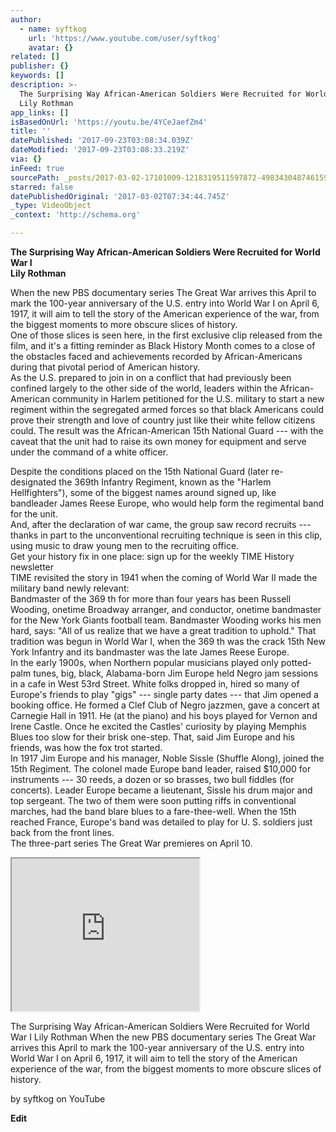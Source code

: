 ```yaml
---
author:
  - name: syftkog
    url: 'https://www.youtube.com/user/syftkog'
    avatar: {}
related: []
publisher: {}
keywords: []
description: >-
  The Surprising Way African-American Soldiers Were Recruited for World War I
  Lily Rothman
app_links: []
isBasedOnUrl: 'https://youtu.be/4YCeJaefZm4'
title: ''
datePublished: '2017-09-23T03:08:34.039Z'
dateModified: '2017-09-23T03:08:33.219Z'
via: {}
inFeed: true
sourcePath: _posts/2017-03-02-17101009-1218319511597872-4983430487461593088-n.md
starred: false
datePublishedOriginal: '2017-03-02T07:34:44.745Z'
_type: VideoObject
_context: 'http://schema.org'

---
```

**The Surprising Way African-American Soldiers Were Recruited for World War I  
Lily Rothman**

When the new PBS documentary series The Great War arrives this April to mark the 100-year anniversary of the U.S. entry into World War I on April 6, 1917, it will aim to tell the story of the American experience of the war, from the biggest moments to more obscure slices of history.  
One of those slices is seen here, in the first exclusive clip released from the film, and it's a fitting reminder as Black History Month comes to a close of the obstacles faced and achievements recorded by African-Americans during that pivotal period of American history.  
As the U.S. prepared to join in on a conflict that had previously been confined largely to the other side of the world, leaders within the African-American community in Harlem petitioned for the U.S. military to start a new regiment within the segregated armed forces so that black Americans could prove their strength and love of country just like their white fellow citizens could. The result was the African-American 15th National Guard --- with the caveat that the unit had to raise its own money for equipment and serve under the command of a white officer.

Despite the conditions placed on the 15th National Guard (later re-designated the 369th Infantry Regiment, known as the "Harlem Hellfighters"), some of the biggest names around signed up, like bandleader James Reese Europe, who would help form the regimental band for the unit.  
And, after the declaration of war came, the group saw record recruits --- thanks in part to the unconventional recruiting technique is seen in this clip, using music to draw young men to the recruiting office.  
Get your history fix in one place: sign up for the weekly TIME History newsletter  
TIME revisited the story in 1941 when the coming of World War II made the military band newly relevant:  
Bandmaster of the 369 th for more than four years has been Russell Wooding, onetime Broadway arranger, and conductor, onetime bandmaster for the New York Giants football team. Bandmaster Wooding works his men hard, says: "All of us realize that we have a great tradition to uphold." That tradition was begun in World War I, when the 369 th was the crack 15th New York Infantry and its bandmaster was the late James Reese Europe.  
In the early 1900s, when Northern popular musicians played only potted-palm tunes, big, black, Alabama-born Jim Europe held Negro jam sessions in a cafe in West 53rd Street. White folks dropped in, hired so many of Europe's friends to play "gigs" --- single party dates --- that Jim opened a booking office. He formed a Clef Club of Negro jazzmen, gave a concert at Carnegie Hall in 1911\. He (at the piano) and his boys played for Vernon and Irene Castle. Once he excited the Castles' curiosity by playing Memphis Blues too slow for their brisk one-step. That, said Jim Europe and his friends, was how the fox trot started.  
In 1917 Jim Europe and his manager, Noble Sissle (Shuffle Along), joined the 15th Regiment. The colonel made Europe band leader, raised $10,000 for instruments --- 30 reeds, a dozen or so brasses, two bull fiddles (for concerts). Leader Europe became a lieutenant, Sissle his drum major and top sergeant. The two of them were soon putting riffs in conventional marches, had the band blare blues to a fare-thee-well. When the 15th reached France, Europe's band was detailed to play for U. S. soldiers just back from the front lines.  
The three-part series The Great War premieres on April 10\.

<iframe src="https://the-grid.github.io/ed-userhtml/?g=eJwlzUsOwiAQANCrkDlA0di6MKUbd95Ad3wGIQFphiETb6_RC7y35ki2opIcOBlYzgdQCfMzsYHTcQHVyRtIzHu_aC0i07sNHg4n36rG6jDo-X7Fm8X4qDOoH-caBSQDX8yW0iSOUronxNe26v-4fQDBOymp" height="244" style=""></iframe>

The Surprising Way African-American Soldiers Were Recruited for World War I Lily Rothman When the new PBS documentary series The Great War arrives this April to mark the 100-year anniversary of the U.S. entry into World War I on April 6, 1917, it will aim to tell the story of the American experience of the war, from the biggest moments to more obscure slices of history.

by syftkog on YouTube

**Edit**